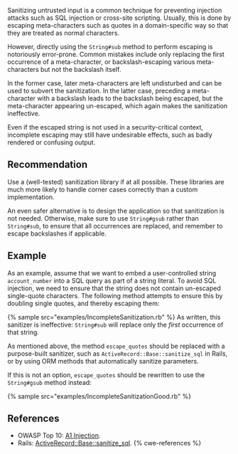 Sanitizing untrusted input is a common technique for preventing injection attacks such as SQL injection or cross-site scripting. Usually, this is done by escaping meta-characters such as quotes in a domain-specific way so that they are treated as normal characters.

However, directly using the `String#sub` method to perform escaping is notoriously error-prone. Common mistakes include only replacing the first occurrence of a meta-character, or backslash-escaping various meta-characters but not the backslash itself.

In the former case, later meta-characters are left undisturbed and can be used to subvert the sanitization. In the latter case, preceding a meta-character with a backslash leads to the backslash being escaped, but the meta-character appearing un-escaped, which again makes the sanitization ineffective.

Even if the escaped string is not used in a security-critical context, incomplete escaping may still have undesirable effects, such as badly rendered or confusing output.


## Recommendation
Use a (well-tested) sanitization library if at all possible. These libraries are much more likely to handle corner cases correctly than a custom implementation.

An even safer alternative is to design the application so that sanitization is not needed. Otherwise, make sure to use `String#gsub` rather than `String#sub`, to ensure that all occurrences are replaced, and remember to escape backslashes if applicable.


## Example
As an example, assume that we want to embed a user-controlled string `account_number` into a SQL query as part of a string literal. To avoid SQL injection, we need to ensure that the string does not contain un-escaped single-quote characters. The following method attempts to ensure this by doubling single quotes, and thereby escaping them:

{% sample src="examples/IncompleteSanitization.rb" %}
As written, this sanitizer is ineffective: `String#sub` will replace only the *first* occurrence of that string.

As mentioned above, the method `escape_quotes` should be replaced with a purpose-built sanitizer, such as `ActiveRecord::Base::sanitize_sql` in Rails, or by using ORM methods that automatically sanitize parameters.

If this is not an option, `escape_quotes` should be rewritten to use the `String#gsub` method instead:

{% sample src="examples/IncompleteSanitizationGood.rb" %}

## References
* OWASP Top 10: [A1 Injection](https://www.owasp.org/index.php/Top_10-2017_A1-Injection).
* Rails: [ActiveRecord::Base::sanitize_sql](https://api.rubyonrails.org/classes/ActiveRecord/Sanitization/ClassMethods.html).
{% cwe-references %}
